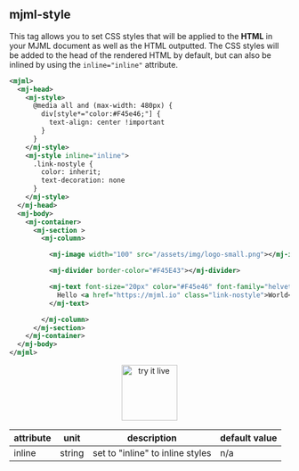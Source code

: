 ## mjml-style

This tag allows you to set CSS styles that will be applied to the <b>HTML</b> in your MJML document as well as the HTML outputted. The CSS styles will be added to the head of the rendered HTML by default, but can also be inlined by using the `inline="inline"` attribute.

  ```xml
  <mjml>
    <mj-head>
      <mj-style>
        @media all and (max-width: 480px) {
          div[style*="color:#F45e46;"] {
            text-align: center !important
          }
        }
      </mj-style>
      <mj-style inline="inline">
        .link-nostyle {
          color: inherit;
          text-decoration: none
        }
      </mj-style>
    </mj-head>
    <mj-body>
      <mj-container>
        <mj-section >
          <mj-column>

            <mj-image width="100" src="/assets/img/logo-small.png"></mj-image>

            <mj-divider border-color="#F45E43"></mj-divider>

            <mj-text font-size="20px" color="#F45e46" font-family="helvetica">
              Hello <a href="https://mjml.io" class="link-nostyle">World</a>
            </mj-text>

          </mj-column>
        </mj-section>
      </mj-container>
    </mj-body>
  </mjml>
   ```

  <p align="center">
    <a target="_blank" href="/try-it-live/components/head-style">
      <img width="100px" src="https://mjml.io/assets/img/svg/TRYITLIVE.svg" alt="try it live" />
    </a>
  </p>
  
  attribute            | unit          | description                         | default value
  ---------------------|---------------|-------------------------------------|---------------
  inline               | string        | set to "inline" to inline styles    | n/a
